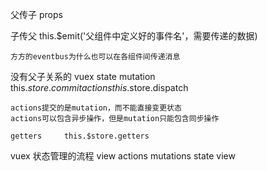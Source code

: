 父传子 
	props
	
子传父
	this.$emit('父组件中定义好的事件名'，需要传递的数据)
	
	方方的eventbus为什么也可以在各组件间传递消息
	
没有父子关系的
	vuex
	state
	mutation  this.$store.commit
	actions     this.$store.dispatch
	
	actions提交的是mutation，而不能直接变更状态
	actions可以包含异步操作，但是mutation只能包含同步操作
	
	getters     this.$store.getters
	
vuex 状态管理的流程
	view actions mutations state view 
